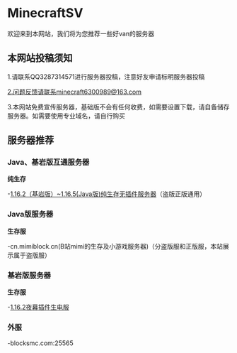 # MinecraftSV
欢迎来到本网站，我们将为您推荐一些好van的服务器

## 本网站投稿须知

1.请联系QQ3287314571进行服务器投稿，注意好友申请标明服务器投稿

2.问题反馈请联系minecraft6300989@163.com

3.本网站免费宣传服务器，基础版不会有任何收费，如需要设置下载，请自备储存服务器。如需要使用专业域名，请自行购买

## 服务器推荐

### Java、基岩版互通服务器

**纯生存**

-[1.16.2（基岩版）~1.16.5(Java版)纯生存无插件服务器](https://huipages.github.io/MinecraftServer/)（盗版正版通用）

### Java版服务器

**生存服**

-cn.mimiblock.cn(B站mimi的生存及小游戏服务器)（分盗版服和正版服，本站展示属于盗版服）

### 基岩版服务器

**生存服**

-[1.16.2夜幕插件生电服](https://huipages.github.io/yemuserver/)

### 外服

-blocksmc.com:25565

